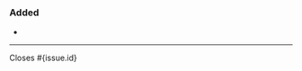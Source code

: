 <!--
Check the following when creating a pull request:
* Did you add a proper title?
  * Start with a verb e.g. _Fixed_ or _Updated_ (past participle)
  * Only a capital at the start of the title (except for brand names e.g. _GitHub_)
  * No punctuation
* Did you link it to the corresponding issue(s)?
* Did you follow https://keepachangelog.com/en/1.1.0/ for the description?
-->


### Added
- 

---

Closes #{issue.id}

<!--
### Changed
-

### Deprecated
-

### Removed
-

### Fixed
-

### Security
- 

-->
